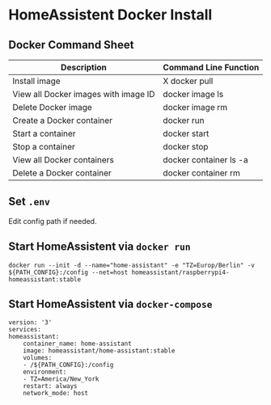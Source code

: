 # HomeAssistent Docker Install

## Docker Command Sheet

| Description | Command Line Function |
|-------------|-----------------------|
| Install image | X	docker pull |
| View all Docker images with image ID | docker image ls |
| Delete Docker image | docker image rm |
| Create a Docker container | docker run |
| Start a container | docker start |
| Stop a container | docker stop |
| View all Docker containers | docker container ls -a |
| Delete a Docker container | docker container rm |

## Set ```.env```

Edit config path if needed.

## Start HomeAssistent via ```docker run```

    docker run --init -d --name="home-assistant" -e "TZ=Europ/Berlin" -v ${PATH_CONFIG}:/config --net=host homeassistant/raspberrypi4-homeassistant:stable

## Start HomeAssistent via ```docker-compose```

    version: '3'
    services:
    homeassistant:
        container_name: home-assistant
        image: homeassistant/home-assistant:stable
        volumes:
        - /${PATH_CONFIG}:/config
        environment:
        - TZ=America/New_York
        restart: always
        network_mode: host

